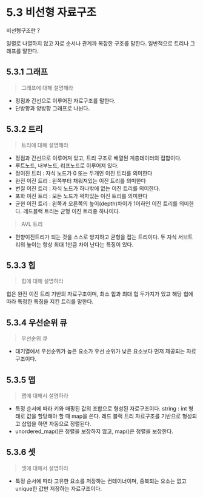 # 5.3 비선형 자료구조 

비선형구조란 ?

일렬로 나열하지 않고 자료 순서나 관계까 복잡한 구조를 말한다. 일반적으로 트리나 그래프를 말한다. 


## 5.3.1 그래프 

> 그래프에 대해 설명해라 

- 정점과 간선으로 이루어진 자료구조를 말한다. 
- 단방향과 양방향 그래프로 나뉜다. 

## 5.3.2 트리 

> 트리에 대해 설명해라 

- 정점과 간선으로 이루어져 있고, 트리 구조로 배열된 계층데이터의 집합이다. 
- 루트노드, 내부노드, 리프노드로 이루어져 있다. 
- 정이진 트리 : 자식 노드가 0 또는 두개인 이진 트리를 의미한다 
- 완전 이진 트리 : 왼쪽부터 채워져있는 이진 트리를 의미한다 
- 변질 이진 트리 : 자식 노드가 하나밖에 없는 이진 트리를 의미한다. 
- 포화 이진 트리 : 모든 노드가 꽉차있는 이진 트리를 의미한다 
- 균현 이진 트리 : 왼쪽과 오른쪽의 높이(depth)차이가 1이하인 이진 트리를 의미한다. 레드블랙 트리는 균형 이진 트리중 하나이다. 


> AVL 트리 

- 편향이진트리가 되는 것을 스스로 방지하고 균형을 잡는 트리이다. 두 자식 서브트리의 높이는 항상 최대 1만큼 차이 난다는 특징이 있다. 



## 5.3.3 힙

> 힙에 대해 설명하라

힙은 완전 이진 트리 기반의 자료구조이며, 최소 힙과 최대 힙 두가지가 있고 해당 힙에 따라 특정한 특징을 지킨 트리를 말한다. 


## 5.3.4 우선순위 큐 

> 우선순위 큐 

- 대기열에서 우선순위가 높은 요소가 우선 순위가 낮은 요소보다 먼저 제공되는 자료구조이다. 


## 5.3.5 맵 

> 맵에 대해서 설명하라 

- 특정 순서에 따라 키와 매핑된 값의 조합으로 형성된 자료구조이다. string : int 형태로 값을 할당해야 할 때 map을 쓴다. 레드 블랙 트리 자료구조를 기반으로 형성되고 삽입을 하면 자동으로 정렬된다. 
- unordered_map()은 정렬을 보장하지 않고, map()은 정렬을 보장한다. 


## 5.3.6 셋

> 셋에 대해서 설명하라 

- 특정 순서에 따라 고유한 요소를 저장하는 컨테이너이며, 중복되는 요소는 없고 unique한 값만 저장하는 자료구조이다. 

